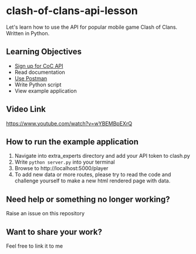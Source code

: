 # clash-of-clans-api-lesson
Let's learn how to use the API for popular mobile game Clash of Clans. Written in Python.

## Learning Objectives
- [Sign up for CoC API](https://developer.clashofclans.com/#/)
- Read documentation
- [Use Postman](https://www.getpostman.com/)
- Write Python script
- View example application

## Video Link
https://www.youtube.com/watch?v=wYBEMBpEXrQ

## How to run the example application
1. Navigate into extra_experts directory and add your API token to clash.py
2. Write `python server.py` into your terminal
3. Browse to http://localhost:5000/player
4. To add new data or more routes, please try to read the code and challenge yourself to make a new html rendered page with data.

## Need help or something no longer working?

Raise an issue on this repository

## Want to share your work?

Feel free to link it to me

